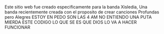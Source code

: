 Este sitio web fue creado especificamente para la banda Xisledia, Una banda recientemente creada con el proposito de crear canciones Profundas pero Alegres
ESTOY EN PEDO SON LAS 4 AM NO ENTIENDO UNA PUTA MIERDA ESTE CODIGO LO QUE SE ES QUE DIOS LO VA A HACER FUNCIONAR

